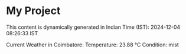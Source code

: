 # My Project

This content is dynamically generated in Indian Time (IST): 2024-12-04 08:26:33 IST


Current Weather in Coimbatore:
Temperature: 23.88 °C
Condition: mist
